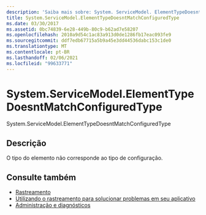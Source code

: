 ```yaml
---
description: 'Saiba mais sobre: System. ServiceModel. ElementTypeDoesntMatchConfiguredType'
title: System.ServiceModel.ElementTypeDoesntMatchConfiguredType
ms.date: 03/30/2017
ms.assetid: 0bc74839-6e28-449b-80c9-b62ad7e58207
ms.openlocfilehash: 2010a9d54c1ac83a913d0de1286fb17eac093fe9
ms.sourcegitcommit: ddf7edb67715a5b9a45e3dd44536dabc153c1de0
ms.translationtype: MT
ms.contentlocale: pt-BR
ms.lasthandoff: 02/06/2021
ms.locfileid: "99633771"
---
```

# <a name="systemservicemodelelementtypedoesntmatchconfiguredtype"></a>System.ServiceModel.ElementTypeDoesntMatchConfiguredType

System.ServiceModel.ElementTypeDoesntMatchConfiguredType  
  
## <a name="description"></a>Descrição  

 O tipo do elemento não corresponde ao tipo de configuração.  
  
## <a name="see-also"></a>Consulte também

- [Rastreamento](index.md)
- [Utilizando o rastreamento para solucionar problemas em seu aplicativo](using-tracing-to-troubleshoot-your-application.md)
- [Administração e diagnósticos](../index.md)
